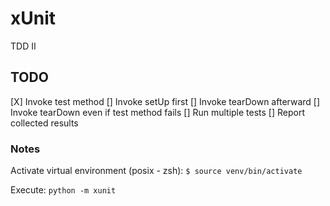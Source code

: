 # xUnit
TDD II

## TODO

[X] Invoke test method
[] Invoke setUp first
[] Invoke tearDown afterward
[] Invoke tearDown even if test method fails
[] Run multiple tests
[] Report collected results

### Notes

Activate virtual environment (posix - zsh): `$ source venv/bin/activate`

Execute: `python -m xunit`
